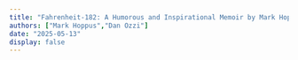 ```yaml
---
title: "Fahrenheit-182: A Humorous and Inspirational Memoir by Mark Hoppus of Blink-182"
authors: ["Mark Hoppus","Dan Ozzi"]
date: "2025-05-13"
display: false
---
```


<!-- Your comments or review here -->
